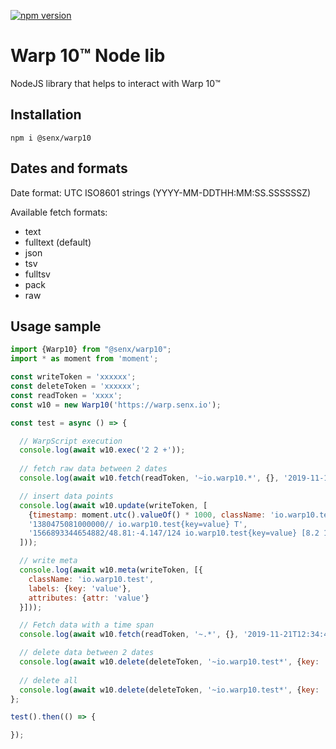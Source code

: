 [![npm version](https://badge.fury.io/js/%40senx%2Fwarp10.svg)](https://badge.fury.io/js/%40senx%2Fwarp10) 

# Warp&nbsp;10™ Node lib

NodeJS library that helps to interact with Warp&nbsp;10™  

## Installation

    npm i @senx/warp10

## Dates and formats

Date format: UTC ISO8601 strings (YYYY-MM-DDTHH:MM:SS.SSSSSSZ)

Available fetch formats:

- text
- fulltext (default)
- json
- tsv
- fulltsv
- pack
- raw

## Usage sample

```javascript
import {Warp10} from "@senx/warp10";
import * as moment from 'moment';

const writeToken = 'xxxxxx';
const deleteToken = 'xxxxxx';
const readToken = 'xxxx';
const w10 = new Warp10('https://warp.senx.io');

const test = async () => {

  // WarpScript execution
  console.log(await w10.exec('2 2 +'));
  
  // fetch raw data between 2 dates 
  console.log(await w10.fetch(readToken, '~io.warp10.*', {}, '2019-11-11T12:34:43.388409Z', '2019-11-21T12:34:43.388409Z', 'json'));

  // insert data points
  console.log(await w10.update(writeToken, [
    {timestamp: moment.utc().valueOf() * 1000, className: 'io.warp10.test', labels: {key: 'value'}, value: 54},
    '1380475081000000// io.warp10.test{key=value} T',
    '1566893344654882/48.81:-4.147/124 io.warp10.test{key=value} [8.2 151 152 1568189745655509/40.6:-74/14 ]',
  ]));

  // write meta
  console.log(await w10.meta(writeToken, [{
    className: 'io.warp10.test',
    labels: {key: 'value'},
    attributes: {attr: 'value'}
  }]));

  // Fetch data with a time span
  console.log(await w10.fetch(readToken, '~.*', {}, '2019-11-21T12:34:43.388409Z', 86400000000 * 5));

  // delete data between 2 dates
  console.log(await w10.delete(deleteToken, '~io.warp10.test*', {key: 'value'}, '2019-11-11T12:34:43.388409Z', '2019-11-21T12:34:43.388409Z'));
  
  // delete all
  console.log(await w10.delete(deleteToken, '~io.warp10.test*', {key: 'value'}, '', '', true));
};

test().then(() => {

});
```
